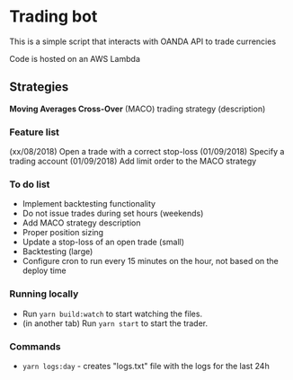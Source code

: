 # Trading bot

This is a simple script that interacts with OANDA API to trade currencies

Code is hosted on an AWS Lambda

## Strategies

**Moving Averages Cross-Over** (MACO) trading strategy
(description)

### Feature list

(xx/08/2018) Open a trade with a correct stop-loss
(01/09/2018) Specify a trading account
(01/09/2018) Add limit order to the MACO strategy

### To do list

- Implement backtesting functionality
- Do not issue trades during set hours (weekends)
- Add MACO strategy description
- Proper position sizing
- Update a stop-loss of an open trade (small)
- Backtesting (large)
- Configure cron to run every 15 minutes on the hour, not based on the deploy time

### Running locally

- Run `yarn build:watch` to start watching the files.
- (in another tab) Run `yarn start` to start the trader.

### Commands

- `yarn logs:day` - creates "logs.txt" file with the logs for the last 24h
